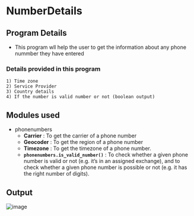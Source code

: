 # NumberDetails
## Program Details
- This program wll help the user to get the information about any phone nummber they have entered 
 ### Details provided in this program 
 ```
 1) Time zone 
 2) Service Provider 
 3) Country details  
 4) If the number is valid number or not (boolean output)
```
## Modules used
* phonenumbers 
  - **Carrier**  : To get the carrier of a phone number 
  - **Geocoder** : To get the region  of a phone number 
  - **Timezone** : To get the timezone of a phone number. 
  - **`phonenumbers.is_valid_number()`** : To check whether a given phone number is valid or not (e.g. it’s in an assigned exchange), and to check whether a given phone  number is possible or not (e.g. it has the right number of digits).

## Output 
![image](https://user-images.githubusercontent.com/53462213/127017024-c621f053-55db-4d07-8a45-1a768716090f.png)





 
